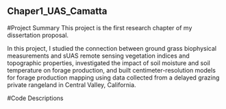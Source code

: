 ## Chaper1_UAS_Camatta

#Project Summary
This project is the first research chapter of my dissertation proposal. 

In this project, I studied the connection between ground grass biophysical measurements and sUAS remote sensing vegetation indices and topographic properties, investigated the impact of soil moisture and soil temperature on forage production, and built centimeter-resolution models for forage production mapping using data collected from a delayed grazing private rangeland in Central Valley, California. 

#Code Descriptions
